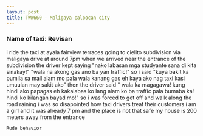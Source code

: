 ```yaml
---
layout: post
title: TWW660 - Maligaya caloocan city
---
```


### Name of taxi: Revisan

i ride the taxi at ayala fairview terraces going to cielito subdivision via maligaya drive at around 7pm when we arrived near the entrance of the subdivision the driver kept saying "nako labasan mga studyante sana di kita sinakay!" "wala na akong gas ano ba yan traffic!" so i said "kuya bakit ka pumila sa mall alam mo pala wala kanang gas eh kaya ako nag taxi kasi umuulan may sakit ako" then the driver said " wala ka magagawa! kung hindi ako papagas eh kakalabas ko lang alam ko ba traffic pala bumaba ka! hindi ko kilangan bayad mo!" so i was forced to get off and walk along the road raining i was so disapointed how taxi drivers treat their customers i am a girl and it was already 7 pm and the place is not that safe my house is 200 meters away from the entrance

```Rude behavior```
